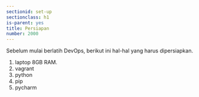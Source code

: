 ```yaml
---
sectionid: set-up
sectionclass: h1
is-parent: yes
title: Persiapan
number: 2000
---
```

Sebelum mulai berlatih DevOps, berikut ini hal-hal yang harus dipersiapkan.
1. laptop 8GB RAM.
2. vagrant
3. python
4. pip
5. pycharm
